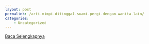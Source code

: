 ```yaml
---
layout: post
permalink: /arti-mimpi-ditinggal-suami-pergi-dengan-wanita-lain/
categories:
    - Uncategorized
---
```


[Baca Selengkapnya](/10)